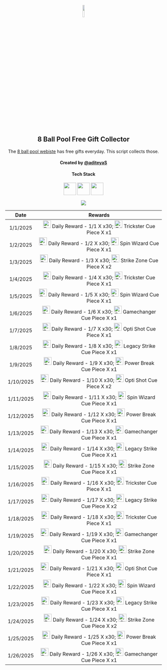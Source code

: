 <p align="center">
  <img src="https://github.com/aditeyaS/8bp-free-gift-collector/blob/main/8bplogo.png" height="10%" />
  <h2 align="center">8 Ball Pool Free Gift Collector</h3>
  <p align="center">The <a href="https://8ballpool.com/en/shop" target="_blank">8 ball pool webiste</a> has free gifts everyday. This script collects those.</p>
  <h4 align="center">Created by <a href="https://github.com/aditeyaS" target="_blank">@aditeyaS</a></h4>
  <div>
    <h4 align="center">Tech Stack</h4>
    <p align="center">
      <img height="40" width="40" src="https://cdn.simpleicons.org/javascript/F7DF1E" />
      <img height="40" width="40" src="https://cdn.simpleicons.org/puppeteer/40B5A4" />
      <img height="40" width="40" src="https://cdn.simpleicons.org/githubactions/2088FF" />
    </p>
  </div>
  <p align="center">
    <a href="https://github.com/aditeyaS/8bp-free-gift-collector/tree/main/archive" aria-label="View previous rewards">
        <img src="https://img.shields.io/badge/View_previous_rewards-8A2BE2?style=for-the-badge"/>
    </a>
  </p>
</p>

| Date | Rewards |
| :---: | :---: |
| 1/1/2025 | <img src="https://prod-hub-config.8ballpool.com/webshop_20241223_1728/knc92Qh2qAlS7O-wXN43BkwdG6XGR61TwmuGjM3tF8G3YRcZgVoh0PxcLmzMvTB1zOV0A0PSuSQVP5q_EnuW2w~9q8rQd_Sb5xX4yLLlQZx_WOB_NqvUXrmB9TQTA3SSCY.png" height="25" alt="Daily Reward - 1/1"/> Daily Reward - 1/1 X x30; <img src="https://prod-hub-config.8ballpool.com/webshop_20241223_1728/32jsniAyJp8Koi0nFarCqcjJ-v6oYuYEOVFx9DXCYi5dv7VvjPsgr9KH5DqUw3FMCWpYi66hIABPEO7obsXx-w~syawBUG7v9ZD3_1GoYhQWWK3heuF82at1vhrtd87Dxs.png" height="25" alt="Trickster Cue Piece"/> Trickster Cue Piece X x1 |
| 1/2/2025 | <img src="https://prod-hub-config.8ballpool.com/webshop_20241227_1742/knc92Qh2qAlS7O-wXN43BkwdG6XGR61TwmuGjM3tF8G3YRcZgVoh0PxcLmzMvTB1zOV0A0PSuSQVP5q_EnuW2w~9q8rQd_Sb5xX4yLLlQZx_WOB_NqvUXrmB9TQTA3SSCY.png" height="25" alt="Daily Reward - 1/2"/> Daily Reward - 1/2 X x30; <img src="https://prod-hub-config.8ballpool.com/webshop_20241227_1742/kRJ26qKDdiBr7BhDRql2WrGCjCeFmptmjEUzSV4nyT6IGfVzTv-8-r-Q-BRtkWB-VvofUc7CY9ifbsxldEok0Q~sNj_SHAvyngabQPPIdbDvVfHJL_RJMjZugE2GipYfyE.png" height="25" alt="Spin Wizard Cue Piece"/> Spin Wizard Cue Piece X x1 |
| 1/3/2025 | <img src="https://prod-hub-config.8ballpool.com/webshop_20241227_1742/knc92Qh2qAlS7O-wXN43BkwdG6XGR61TwmuGjM3tF8G3YRcZgVoh0PxcLmzMvTB1zOV0A0PSuSQVP5q_EnuW2w~9q8rQd_Sb5xX4yLLlQZx_WOB_NqvUXrmB9TQTA3SSCY.png" height="25" alt="Daily Reward - 1/3"/> Daily Reward - 1/3 X x30; <img src="https://prod-hub-config.8ballpool.com/webshop_20241227_1742/uew70LP1xb3fHZ8xtHSMRjEDW6rQ-cY3eRnnLRVJ5PBkhlO70MdgREScjjHMEG3N3FfsdgoJReO2lQIBmWkjLA~ENU5GRG4OIdHfBvOoxa5uTu2UabVzPAuR6xkk5SJypA.png" height="25" alt="Strike Zone Cue Piece"/> Strike Zone Cue Piece X x2 |
| 1/4/2025 | <img src="https://prod-hub-config.8ballpool.com/webshop_20241227_1742/knc92Qh2qAlS7O-wXN43BkwdG6XGR61TwmuGjM3tF8G3YRcZgVoh0PxcLmzMvTB1zOV0A0PSuSQVP5q_EnuW2w~9q8rQd_Sb5xX4yLLlQZx_WOB_NqvUXrmB9TQTA3SSCY.png" height="25" alt="Daily Reward - 1/4"/> Daily Reward - 1/4 X x30; <img src="https://prod-hub-config.8ballpool.com/webshop_20241227_1742/32jsniAyJp8Koi0nFarCqcjJ-v6oYuYEOVFx9DXCYi5dv7VvjPsgr9KH5DqUw3FMCWpYi66hIABPEO7obsXx-w~syawBUG7v9ZD3_1GoYhQWWK3heuF82at1vhrtd87Dxs.png" height="25" alt="Trickster Cue Piece"/> Trickster Cue Piece X x1 |
| 1/5/2025 | <img src="https://prod-hub-config.8ballpool.com/webshop_20241227_1742/knc92Qh2qAlS7O-wXN43BkwdG6XGR61TwmuGjM3tF8G3YRcZgVoh0PxcLmzMvTB1zOV0A0PSuSQVP5q_EnuW2w~9q8rQd_Sb5xX4yLLlQZx_WOB_NqvUXrmB9TQTA3SSCY.png" height="25" alt="Daily Reward - 1/5"/> Daily Reward - 1/5 X x30; <img src="https://prod-hub-config.8ballpool.com/webshop_20241227_1742/kRJ26qKDdiBr7BhDRql2WrGCjCeFmptmjEUzSV4nyT6IGfVzTv-8-r-Q-BRtkWB-VvofUc7CY9ifbsxldEok0Q~sNj_SHAvyngabQPPIdbDvVfHJL_RJMjZugE2GipYfyE.png" height="25" alt="Spin Wizard Cue Piece"/> Spin Wizard Cue Piece X x1 |
| 1/6/2025 | <img src="https://prod-hub-config.8ballpool.com/webshop_20241227_1742/knc92Qh2qAlS7O-wXN43BkwdG6XGR61TwmuGjM3tF8G3YRcZgVoh0PxcLmzMvTB1zOV0A0PSuSQVP5q_EnuW2w~9q8rQd_Sb5xX4yLLlQZx_WOB_NqvUXrmB9TQTA3SSCY.png" height="25" alt="Daily Reward - 1/6"/> Daily Reward - 1/6 X x30; <img src="https://prod-hub-config.8ballpool.com/webshop_20241227_1742/gfAwKYBs_hqq_Su7FRAUAFxbgI5Gx0kdx__P8u2kewXDUik6XCodC8Wf_TOaHFrt_EbYIi5xt1AA2xwY8QCueQ~IiSrrgA2lgrL2fRsW62I5UYetQYmw-rdPum9EzVKL8g.png" height="25" alt="Gamechanger Cue Piece"/> Gamechanger Cue Piece X x1 |
| 1/7/2025 | <img src="https://prod-hub-config.8ballpool.com/webshop_20241227_1742/knc92Qh2qAlS7O-wXN43BkwdG6XGR61TwmuGjM3tF8G3YRcZgVoh0PxcLmzMvTB1zOV0A0PSuSQVP5q_EnuW2w~9q8rQd_Sb5xX4yLLlQZx_WOB_NqvUXrmB9TQTA3SSCY.png" height="25" alt="Daily Reward - 1/7"/> Daily Reward - 1/7 X x30; <img src="https://prod-hub-config.8ballpool.com/webshop_20241227_1742/Psx-E7uPYsPupGj0nxmL-ggEUzHn-7lsgkMAwlcVF4gwPZSN_a8mgloScb-GG-vdGTPe2BGN48s55voNCggOwg~AFzNC1iBF6kM5VF7z3TAuOb6gNgagPGTHZUH3ViCTlg.png" height="25" alt="Opti Shot Cue Piece"/> Opti Shot Cue Piece X x1 |
| 1/8/2025 | <img src="https://prod-hub-config.8ballpool.com/webshop_20250107_15659/1ZtoEzX1hHxFBKFMljOJBabn5LbeuYpWsbxrbZ3CrTun5j-TcquRPECdRNAGtrd6VR6xYxzi_bbODFLK8GFpDg~wVwiSrKTJuZ9x1lU3cXaKT7RGxMOrPtVclMkeVopDPs.png" height="25" alt="Daily Reward - 1/8"/> Daily Reward - 1/8 X x30; <img src="https://prod-hub-config.8ballpool.com/webshop_20250107_15659/8PI4-d_WCdZfX89MjpTDzhvZExiSs82ceYsV3TPfPrBD7Zjbrai0rqGWpaBnBKerusaWXi6G3FBR3FHmaATb_Q~gK2G3yYltIZcfsuN4lhxXVq-ktHacK_yO3ac-N6McFA.png" height="25" alt="Legacy Strike Cue Piece"/> Legacy Strike Cue Piece X x1 |
| 1/9/2025 | <img src="https://prod-hub-config.8ballpool.com/webshop_20250107_15659/1ZtoEzX1hHxFBKFMljOJBabn5LbeuYpWsbxrbZ3CrTun5j-TcquRPECdRNAGtrd6VR6xYxzi_bbODFLK8GFpDg~wVwiSrKTJuZ9x1lU3cXaKT7RGxMOrPtVclMkeVopDPs.png" height="25" alt="Daily Reward - 1/9"/> Daily Reward - 1/9 X x30; <img src="https://prod-hub-config.8ballpool.com/webshop_20250107_15659/mNnZWuEOnaxrZiFEn0apCZsaxydrm7_45_rCxX7ipZjrua-KLdMHlxKeu77TZwEAUZCsVA52ZIKsmXiDVeUwVQ~kx0MT45xRtcGPIPCqrnGTAezM0yQc5Ind0hQgvrI-xc.png" height="25" alt="Power Break Cue Piece"/> Power Break Cue Piece X x1 |
| 1/10/2025 | <img src="https://prod-hub-config.8ballpool.com/webshop_20250107_15659/1ZtoEzX1hHxFBKFMljOJBabn5LbeuYpWsbxrbZ3CrTun5j-TcquRPECdRNAGtrd6VR6xYxzi_bbODFLK8GFpDg~wVwiSrKTJuZ9x1lU3cXaKT7RGxMOrPtVclMkeVopDPs.png" height="25" alt="Daily Reward - 1/10"/> Daily Reward - 1/10 X x30; <img src="https://prod-hub-config.8ballpool.com/webshop_20250107_15659/Psx-E7uPYsPupGj0nxmL-ggEUzHn-7lsgkMAwlcVF4gwPZSN_a8mgloScb-GG-vdGTPe2BGN48s55voNCggOwg~AFzNC1iBF6kM5VF7z3TAuOb6gNgagPGTHZUH3ViCTlg.png" height="25" alt="Opti Shot Cue Piece"/> Opti Shot Cue Piece X x2 |
| 1/11/2025 | <img src="https://prod-hub-config.8ballpool.com/webshop_20250107_15659/1ZtoEzX1hHxFBKFMljOJBabn5LbeuYpWsbxrbZ3CrTun5j-TcquRPECdRNAGtrd6VR6xYxzi_bbODFLK8GFpDg~wVwiSrKTJuZ9x1lU3cXaKT7RGxMOrPtVclMkeVopDPs.png" height="25" alt="Daily Reward - 1/11"/> Daily Reward - 1/11 X x30; <img src="https://prod-hub-config.8ballpool.com/webshop_20250107_15659/kRJ26qKDdiBr7BhDRql2WrGCjCeFmptmjEUzSV4nyT6IGfVzTv-8-r-Q-BRtkWB-VvofUc7CY9ifbsxldEok0Q~sNj_SHAvyngabQPPIdbDvVfHJL_RJMjZugE2GipYfyE.png" height="25" alt="Spin Wizard Cue Piece"/> Spin Wizard Cue Piece X x1 |
| 1/12/2025 | <img src="https://prod-hub-config.8ballpool.com/webshop_20250107_15659/1ZtoEzX1hHxFBKFMljOJBabn5LbeuYpWsbxrbZ3CrTun5j-TcquRPECdRNAGtrd6VR6xYxzi_bbODFLK8GFpDg~wVwiSrKTJuZ9x1lU3cXaKT7RGxMOrPtVclMkeVopDPs.png" height="25" alt="Daily Reward - 1/12"/> Daily Reward - 1/12 X x30; <img src="https://prod-hub-config.8ballpool.com/webshop_20250107_15659/mNnZWuEOnaxrZiFEn0apCZsaxydrm7_45_rCxX7ipZjrua-KLdMHlxKeu77TZwEAUZCsVA52ZIKsmXiDVeUwVQ~kx0MT45xRtcGPIPCqrnGTAezM0yQc5Ind0hQgvrI-xc.png" height="25" alt="Power Break Cue Piece"/> Power Break Cue Piece X x1 |
| 1/13/2025 | <img src="https://prod-hub-config.8ballpool.com/webshop_20250107_15659/1ZtoEzX1hHxFBKFMljOJBabn5LbeuYpWsbxrbZ3CrTun5j-TcquRPECdRNAGtrd6VR6xYxzi_bbODFLK8GFpDg~wVwiSrKTJuZ9x1lU3cXaKT7RGxMOrPtVclMkeVopDPs.png" height="25" alt="Daily Reward - 1/13"/> Daily Reward - 1/13 X x30; <img src="https://prod-hub-config.8ballpool.com/webshop_20250107_15659/gfAwKYBs_hqq_Su7FRAUAFxbgI5Gx0kdx__P8u2kewXDUik6XCodC8Wf_TOaHFrt_EbYIi5xt1AA2xwY8QCueQ~IiSrrgA2lgrL2fRsW62I5UYetQYmw-rdPum9EzVKL8g.png" height="25" alt="Gamechanger Cue Piece"/> Gamechanger Cue Piece X x1 |
| 1/14/2025 | <img src="https://prod-hub-config.8ballpool.com/webshop_20250107_15659/1ZtoEzX1hHxFBKFMljOJBabn5LbeuYpWsbxrbZ3CrTun5j-TcquRPECdRNAGtrd6VR6xYxzi_bbODFLK8GFpDg~wVwiSrKTJuZ9x1lU3cXaKT7RGxMOrPtVclMkeVopDPs.png" height="25" alt="Daily Reward - 1/14"/> Daily Reward - 1/14 X x30; <img src="https://prod-hub-config.8ballpool.com/webshop_20250107_15659/8PI4-d_WCdZfX89MjpTDzhvZExiSs82ceYsV3TPfPrBD7Zjbrai0rqGWpaBnBKerusaWXi6G3FBR3FHmaATb_Q~gK2G3yYltIZcfsuN4lhxXVq-ktHacK_yO3ac-N6McFA.png" height="25" alt="Legacy Strike Cue Piece"/> Legacy Strike Cue Piece X x1 |
| 1/15/2025 | <img src="https://prod-hub-config.8ballpool.com/webshop_20250113_1631/1ZtoEzX1hHxFBKFMljOJBabn5LbeuYpWsbxrbZ3CrTun5j-TcquRPECdRNAGtrd6VR6xYxzi_bbODFLK8GFpDg~wVwiSrKTJuZ9x1lU3cXaKT7RGxMOrPtVclMkeVopDPs.png" height="25" alt="Daily Reward - 1/15"/> Daily Reward - 1/15 X x30; <img src="https://prod-hub-config.8ballpool.com/webshop_20250113_1631/uew70LP1xb3fHZ8xtHSMRjEDW6rQ-cY3eRnnLRVJ5PBkhlO70MdgREScjjHMEG3N3FfsdgoJReO2lQIBmWkjLA~ENU5GRG4OIdHfBvOoxa5uTu2UabVzPAuR6xkk5SJypA.png" height="25" alt="Strike Zone Cue Piece"/> Strike Zone Cue Piece X x1 |
| 1/16/2025 | <img src="https://prod-hub-config.8ballpool.com/webshop_20250113_1631/1ZtoEzX1hHxFBKFMljOJBabn5LbeuYpWsbxrbZ3CrTun5j-TcquRPECdRNAGtrd6VR6xYxzi_bbODFLK8GFpDg~wVwiSrKTJuZ9x1lU3cXaKT7RGxMOrPtVclMkeVopDPs.png" height="25" alt="Daily Reward - 1/16"/> Daily Reward - 1/16 X x30; <img src="https://prod-hub-config.8ballpool.com/webshop_20250113_1631/32jsniAyJp8Koi0nFarCqcjJ-v6oYuYEOVFx9DXCYi5dv7VvjPsgr9KH5DqUw3FMCWpYi66hIABPEO7obsXx-w~syawBUG7v9ZD3_1GoYhQWWK3heuF82at1vhrtd87Dxs.png" height="25" alt="Trickster Cue Piece"/> Trickster Cue Piece X x1 |
| 1/17/2025 | <img src="https://prod-hub-config.8ballpool.com/webshop_20250113_1631/1ZtoEzX1hHxFBKFMljOJBabn5LbeuYpWsbxrbZ3CrTun5j-TcquRPECdRNAGtrd6VR6xYxzi_bbODFLK8GFpDg~wVwiSrKTJuZ9x1lU3cXaKT7RGxMOrPtVclMkeVopDPs.png" height="25" alt="Daily Reward - 1/17"/> Daily Reward - 1/17 X x30; <img src="https://prod-hub-config.8ballpool.com/webshop_20250113_1631/8PI4-d_WCdZfX89MjpTDzhvZExiSs82ceYsV3TPfPrBD7Zjbrai0rqGWpaBnBKerusaWXi6G3FBR3FHmaATb_Q~gK2G3yYltIZcfsuN4lhxXVq-ktHacK_yO3ac-N6McFA.png" height="25" alt="Legacy Strike Cue Piece"/> Legacy Strike Cue Piece X x2 |
| 1/18/2025 | <img src="https://prod-hub-config.8ballpool.com/webshop_20250113_1631/1ZtoEzX1hHxFBKFMljOJBabn5LbeuYpWsbxrbZ3CrTun5j-TcquRPECdRNAGtrd6VR6xYxzi_bbODFLK8GFpDg~wVwiSrKTJuZ9x1lU3cXaKT7RGxMOrPtVclMkeVopDPs.png" height="25" alt="Daily Reward - 1/18"/> Daily Reward - 1/18 X x30; <img src="https://prod-hub-config.8ballpool.com/webshop_20250113_1631/32jsniAyJp8Koi0nFarCqcjJ-v6oYuYEOVFx9DXCYi5dv7VvjPsgr9KH5DqUw3FMCWpYi66hIABPEO7obsXx-w~syawBUG7v9ZD3_1GoYhQWWK3heuF82at1vhrtd87Dxs.png" height="25" alt="Trickster Cue Piece"/> Trickster Cue Piece X x1 |
| 1/19/2025 | <img src="https://prod-hub-config.8ballpool.com/webshop_20250113_1631/1ZtoEzX1hHxFBKFMljOJBabn5LbeuYpWsbxrbZ3CrTun5j-TcquRPECdRNAGtrd6VR6xYxzi_bbODFLK8GFpDg~wVwiSrKTJuZ9x1lU3cXaKT7RGxMOrPtVclMkeVopDPs.png" height="25" alt="Daily Reward - 1/19"/> Daily Reward - 1/19 X x30; <img src="https://prod-hub-config.8ballpool.com/webshop_20250113_1631/gfAwKYBs_hqq_Su7FRAUAFxbgI5Gx0kdx__P8u2kewXDUik6XCodC8Wf_TOaHFrt_EbYIi5xt1AA2xwY8QCueQ~IiSrrgA2lgrL2fRsW62I5UYetQYmw-rdPum9EzVKL8g.png" height="25" alt="Gamechanger Cue Piece"/> Gamechanger Cue Piece X x1 |
| 1/20/2025 | <img src="https://prod-hub-config.8ballpool.com/webshop_20250113_1631/1ZtoEzX1hHxFBKFMljOJBabn5LbeuYpWsbxrbZ3CrTun5j-TcquRPECdRNAGtrd6VR6xYxzi_bbODFLK8GFpDg~wVwiSrKTJuZ9x1lU3cXaKT7RGxMOrPtVclMkeVopDPs.png" height="25" alt="Daily Reward - 1/20"/> Daily Reward - 1/20 X x30; <img src="https://prod-hub-config.8ballpool.com/webshop_20250113_1631/uew70LP1xb3fHZ8xtHSMRjEDW6rQ-cY3eRnnLRVJ5PBkhlO70MdgREScjjHMEG3N3FfsdgoJReO2lQIBmWkjLA~ENU5GRG4OIdHfBvOoxa5uTu2UabVzPAuR6xkk5SJypA.png" height="25" alt="Strike Zone Cue Piece"/> Strike Zone Cue Piece X x1 |
| 1/21/2025 | <img src="https://prod-hub-config.8ballpool.com/webshop_20250113_1631/1ZtoEzX1hHxFBKFMljOJBabn5LbeuYpWsbxrbZ3CrTun5j-TcquRPECdRNAGtrd6VR6xYxzi_bbODFLK8GFpDg~wVwiSrKTJuZ9x1lU3cXaKT7RGxMOrPtVclMkeVopDPs.png" height="25" alt="Daily Reward - 1/21"/> Daily Reward - 1/21 X x30; <img src="https://prod-hub-config.8ballpool.com/webshop_20250113_1631/Psx-E7uPYsPupGj0nxmL-ggEUzHn-7lsgkMAwlcVF4gwPZSN_a8mgloScb-GG-vdGTPe2BGN48s55voNCggOwg~AFzNC1iBF6kM5VF7z3TAuOb6gNgagPGTHZUH3ViCTlg.png" height="25" alt="Opti Shot Cue Piece"/> Opti Shot Cue Piece X x1 |
| 1/22/2025 | <img src="https://prod-hub-config.8ballpool.com/webshop_20250117_1530/1ZtoEzX1hHxFBKFMljOJBabn5LbeuYpWsbxrbZ3CrTun5j-TcquRPECdRNAGtrd6VR6xYxzi_bbODFLK8GFpDg~wVwiSrKTJuZ9x1lU3cXaKT7RGxMOrPtVclMkeVopDPs.png" height="25" alt="Daily Reward - 1/22"/> Daily Reward - 1/22 X x30; <img src="https://prod-hub-config.8ballpool.com/webshop_20250117_1530/kRJ26qKDdiBr7BhDRql2WrGCjCeFmptmjEUzSV4nyT6IGfVzTv-8-r-Q-BRtkWB-VvofUc7CY9ifbsxldEok0Q~sNj_SHAvyngabQPPIdbDvVfHJL_RJMjZugE2GipYfyE.png" height="25" alt="Spin Wizard Cue Piece"/> Spin Wizard Cue Piece X x1 |
| 1/23/2025 | <img src="https://prod-hub-config.8ballpool.com/webshop_20250117_1530/1ZtoEzX1hHxFBKFMljOJBabn5LbeuYpWsbxrbZ3CrTun5j-TcquRPECdRNAGtrd6VR6xYxzi_bbODFLK8GFpDg~wVwiSrKTJuZ9x1lU3cXaKT7RGxMOrPtVclMkeVopDPs.png" height="25" alt="Daily Reward - 1/23"/> Daily Reward - 1/23 X x30; <img src="https://prod-hub-config.8ballpool.com/webshop_20250117_1530/8PI4-d_WCdZfX89MjpTDzhvZExiSs82ceYsV3TPfPrBD7Zjbrai0rqGWpaBnBKerusaWXi6G3FBR3FHmaATb_Q~gK2G3yYltIZcfsuN4lhxXVq-ktHacK_yO3ac-N6McFA.png" height="25" alt="Legacy Strike Cue Piece"/> Legacy Strike Cue Piece X x1 |
| 1/24/2025 | <img src="https://prod-hub-config.8ballpool.com/webshop_20250117_1530/1ZtoEzX1hHxFBKFMljOJBabn5LbeuYpWsbxrbZ3CrTun5j-TcquRPECdRNAGtrd6VR6xYxzi_bbODFLK8GFpDg~wVwiSrKTJuZ9x1lU3cXaKT7RGxMOrPtVclMkeVopDPs.png" height="25" alt="Daily Reward - 1/24"/> Daily Reward - 1/24 X x30; <img src="https://prod-hub-config.8ballpool.com/webshop_20250117_1530/uew70LP1xb3fHZ8xtHSMRjEDW6rQ-cY3eRnnLRVJ5PBkhlO70MdgREScjjHMEG3N3FfsdgoJReO2lQIBmWkjLA~ENU5GRG4OIdHfBvOoxa5uTu2UabVzPAuR6xkk5SJypA.png" height="25" alt="Strike Zone Cue Piece"/> Strike Zone Cue Piece X x2 |
| 1/25/2025 | <img src="https://prod-hub-config.8ballpool.com/webshop_20250117_1530/1ZtoEzX1hHxFBKFMljOJBabn5LbeuYpWsbxrbZ3CrTun5j-TcquRPECdRNAGtrd6VR6xYxzi_bbODFLK8GFpDg~wVwiSrKTJuZ9x1lU3cXaKT7RGxMOrPtVclMkeVopDPs.png" height="25" alt="Daily Reward - 1/25"/> Daily Reward - 1/25 X x30; <img src="https://prod-hub-config.8ballpool.com/webshop_20250117_1530/mNnZWuEOnaxrZiFEn0apCZsaxydrm7_45_rCxX7ipZjrua-KLdMHlxKeu77TZwEAUZCsVA52ZIKsmXiDVeUwVQ~kx0MT45xRtcGPIPCqrnGTAezM0yQc5Ind0hQgvrI-xc.png" height="25" alt="Power Break Cue Piece"/> Power Break Cue Piece X x1 |
| 1/26/2025 | <img src="https://prod-hub-config.8ballpool.com/webshop_20250117_1530/1ZtoEzX1hHxFBKFMljOJBabn5LbeuYpWsbxrbZ3CrTun5j-TcquRPECdRNAGtrd6VR6xYxzi_bbODFLK8GFpDg~wVwiSrKTJuZ9x1lU3cXaKT7RGxMOrPtVclMkeVopDPs.png" height="25" alt="Daily Reward - 1/26"/> Daily Reward - 1/26 X x30; <img src="https://prod-hub-config.8ballpool.com/webshop_20250117_1530/gfAwKYBs_hqq_Su7FRAUAFxbgI5Gx0kdx__P8u2kewXDUik6XCodC8Wf_TOaHFrt_EbYIi5xt1AA2xwY8QCueQ~IiSrrgA2lgrL2fRsW62I5UYetQYmw-rdPum9EzVKL8g.png" height="25" alt="Gamechanger Cue Piece"/> Gamechanger Cue Piece X x1 |
